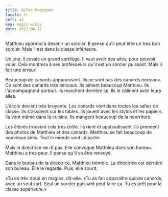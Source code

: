 ```yaml
---
title: Ailes Magiques
locale: fr
cefr: a1
key: magic-wings
date: 2023-06-17
---
```


Matthieu apprend à devenir un sorcier. Il pense qu'il peut être un très bon sorcier. Mais il est dans la classe inférieure.

Un jour, il essaie un grand sortilège. Il veut avoir des ailes, pour pouvoir voler. Cela montrera à ses professeurs qu'il est un sorcier puissant. Mais il fait une erreur!

Beaucoup de canards apparaissent. Ils ne sont pas des canards normaux. Ce sont des canards très amicaux. Ils aiment beaucoup Matthieu. Ils l'accompagnent partout. Ils marchent derrière lui. Ils le câlinent avec leurs ailes.

L'école devient très bruyante. Les canards vont dans toutes les salles de classe. Ils s'assoient sur les tables. Ils jouent avec les stylos et les papiers. Ils vont même dans la cuisine. Ils mangent beaucoup de la nourriture.

Les élèves trouvent cela très drôle. Ils rient et applaudissent. Ils prennent des photos de Matthieu et des canards. Matthieu se fait beaucoup de nouveaux amis. Tout le monde veut lui parler.

Mais la directrice ne rit pas. Elle convoque Matthieu dans son bureau. Matthieu a très peur. Il pense qu'il va être renvoyé.

Dans le bureau de la directrice, Matthieu tremble. La directrice est derrière son bureau. Elle le regarde. Puis, elle sourit.

«Tu es très doué en magie», dit-elle. «Tu as fait apparaître quinze canards, avec un seul sort. Seul un sorcier puissant peut faire ça. Tu es prêt pour la classe supérieure.»